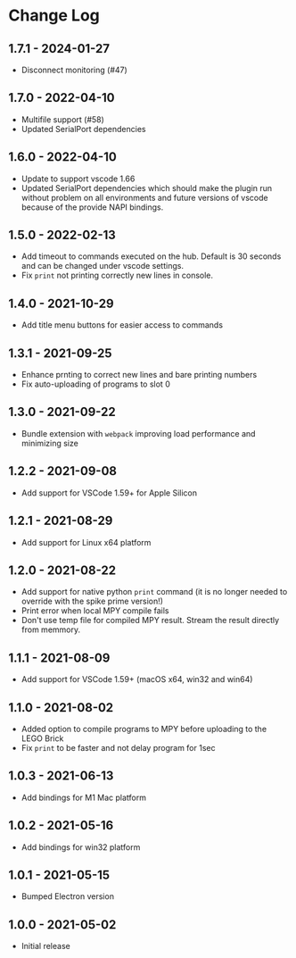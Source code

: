 # Change Log

## 1.7.1 - 2024-01-27
* Disconnect monitoring (#47)

## 1.7.0 - 2022-04-10
* Multifile support (#58)
* Updated SerialPort dependencies

## 1.6.0 - 2022-04-10
* Update to support vscode 1.66
* Updated SerialPort dependencies which should make the plugin run without problem on all environments and future versions of vscode because of the provide NAPI bindings. 

## 1.5.0 - 2022-02-13
* Add timeout to commands executed on the hub. Default is 30 seconds and can be changed under vscode settings. 
* Fix `print` not printing correctly new lines in console. 

## 1.4.0 - 2021-10-29
* Add title menu buttons for easier access to commands

## 1.3.1 - 2021-09-25
* Enhance prnting to correct new lines and bare printing numbers
* Fix auto-uploading of programs to slot 0

## 1.3.0 - 2021-09-22
* Bundle extension with `webpack` improving load performance and minimizing size

## 1.2.2 - 2021-09-08
* Add support for VSCode 1.59+ for Apple Silicon

## 1.2.1 - 2021-08-29
* Add support for Linux x64 platform

## 1.2.0 - 2021-08-22
* Add support for native python `print` command (it is no longer needed to override with the spike prime version!)
* Print error when local MPY compile fails
* Don't use temp file for compiled MPY result. Stream the result directly from memmory. 

## 1.1.1 - 2021-08-09
* Add support for VSCode 1.59+ (macOS x64, win32 and win64)

## 1.1.0 - 2021-08-02
* Added option to compile programs to MPY before uploading to the LEGO Brick
* Fix `print` to be faster and not delay program for 1sec

## 1.0.3 - 2021-06-13

* Add bindings for M1 Mac platform

## 1.0.2 - 2021-05-16

* Add bindings for win32 platform

## 1.0.1 - 2021-05-15

* Bumped Electron version

## 1.0.0 - 2021-05-02

* Initial release